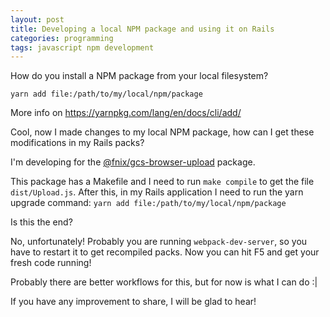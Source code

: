 ```yaml
---
layout: post
title: Developing a local NPM package and using it on Rails
categories: programming
tags: javascript npm development
---
```

How do you install a NPM package from your local filesystem?

`yarn add file:/path/to/my/local/npm/package`

More info on <https://yarnpkg.com/lang/en/docs/cli/add/>

Cool, now I made changes to my local NPM package, how can I get these modifications in my Rails packs?

I'm developing for the [@fnix/gcs-browser-upload](https://github.com/fnix/gcs-browser-upload) package.

This package has a Makefile and I need to run `make compile` to get the file `dist/Upload.js`. After this, in my Rails
application I need to run the yarn upgrade command: `yarn add file:/path/to/my/local/npm/package`

Is this the end?

No, unfortunately! Probably you are running `webpack-dev-server`, so you have to restart it to get recompiled packs. Now
you can hit F5 and get your fresh code running!

Probably there are better workflows for this, but for now is what I can do :\|

If you have any improvement to share, I will be glad to hear!
